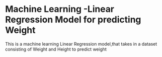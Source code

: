 # Machine Learning -Linear Regression Model for predicting Weight

This is a machine learning Linear Regression model,that takes in a dataset consisting of Weight and Height to predict weight



